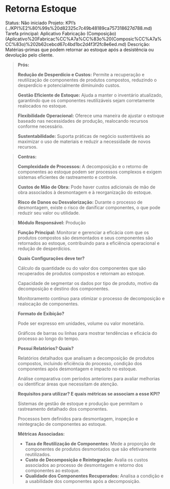 # Retorna Estoque

Status: Não iniciado
Projeto: KPI’s (../KPI%E2%80%99s%20d82325c7c49b48189ca757318627d788.md)
Tarefa principal: Aplicativo Fabricação (Composição) (Aplicativo%20Fabricac%CC%A7a%CC%83o%20(Composic%CC%A7a%CC%83o)%202b62cebcd67c4bd1bc2d4f3f2fc8e6ed.md)
Descrição: Matérias-primas  que podem retornar ao estoque após a desistência ou devolução pelo cliente.

> **Prós:**
> 
> 
> **Redução de Desperdício e Custos:** Permite a recuperação e reutilização de componentes de produtos compostos, reduzindo o desperdício e potencialmente diminuindo custos.
> 
> **Gestão Eficiente de Estoque:** Ajuda a manter o inventário atualizado, garantindo que os componentes reutilizáveis sejam corretamente realocados no estoque.
> 
> **Flexibilidade Operacional:** Oferece uma maneira de ajustar o estoque baseado nas necessidades de produção, realocando recursos conforme necessário.
> 
> **Sustentabilidade:** Suporta práticas de negócio sustentáveis ao maximizar o uso de materiais e reduzir a necessidade de novos recursos.
> 

> **Contras:**
> 
> 
> **Complexidade de Processos:** A decomposição e o retorno de componentes ao estoque podem ser processos complexos e exigem sistemas eficientes de rastreamento e controle.
> 
> **Custos de Mão de Obra:** Pode haver custos adicionais de mão de obra associados à desmontagem e à reorganização do estoque.
> 
> **Risco de Danos ou Desvalorização:** Durante o processo de desmontagem, existe o risco de danificar componentes, o que pode reduzir seu valor ou utilidade.
> 

> **Módulo Responsável:**
Produção
> 

> **Função Principal:**
Monitorar e gerenciar a eficácia com que os produtos compostos são desmontados e seus componentes são retornados ao estoque, contribuindo para a eficiência operacional e redução de desperdícios.
> 

> **Quais Configurações deve ter?**
> 
> 
> Cálculo da quantidade ou do valor dos componentes que são recuperados de produtos compostos e retornam ao estoque.
> 
> Capacidade de segmentar os dados por tipo de produto, motivo da decomposição e destino dos componentes.
> 
> Monitoramento contínuo para otimizar o processo de decomposição e realocação de componentes.
> 

> **Formato de Exibição?**
> 
> 
> Pode ser expresso em unidades, volume ou valor monetário.
> 
> Gráficos de barras ou linhas para mostrar tendências e eficácia do processo ao longo do tempo.
> 

> **Possuí Relatórios? Quais?**
> 
> 
> Relatórios detalhados que analisam a decomposição de produtos compostos, incluindo eficiência do processo, condição dos componentes após desmontagem e impacto no estoque.
> 
> Análise comparativa com períodos anteriores para avaliar melhorias ou identificar áreas que necessitam de atenção.
> 

> **Requisitos para utilizar? E quais métricas se associam a esse KPI?**
> 
> 
> Sistemas de gestão de estoque e produção que permitam o rastreamento detalhado dos componentes.
> 
> Processos bem definidos para desmontagem, inspeção e reintegração de componentes ao estoque.
> 
> **Métricas Associadas:**
> 
> - **Taxa de Reutilização de Componentes:** Mede a proporção de componentes de produtos desmontados que são efetivamente reutilizados.
> - **Custo de Decomposição e Reintegração:** Avalia os custos associados ao processo de desmontagem e retorno dos componentes ao estoque.
> - **Qualidade dos Componentes Recuperados:** Analisa a condição e a usabilidade dos componentes após a decomposição.